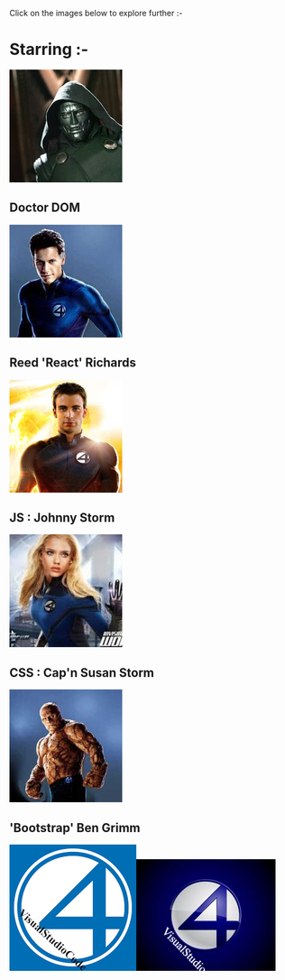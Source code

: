 Click on the images below to explore further :- 


# Starring :-


  <a href="/Fantastic Frontend/DrDOM"><img src="2dvsg79-11.jpg_c200"/></a>
  
 
 ##  Doctor DOM
  

  <a href="/Fantastic Frontend/react"><img src="reedrichards.jpg_c200"/></a>
  
 
 ##  Reed 'React' Richards
 
 
 <a href="/Fantastic Frontend/js"><img src="js.png"/></a>
  
 
 ##  JS : Johnny Storm
 
 
 <a href="/Fantastic Frontend/css"><img src="iw.jpg"/></a>
  
 
 ##  CSS : Cap'n Susan Storm
 
 
 <a href="/Fantastic Frontend/bootstrap"><img src="chiklis.jpg_c200"/></a>
  
 
 ##  'Bootstrap' Ben Grimm

 

<span><img src="Untitled.png"/><img src="Untitle8.png"/></span>
